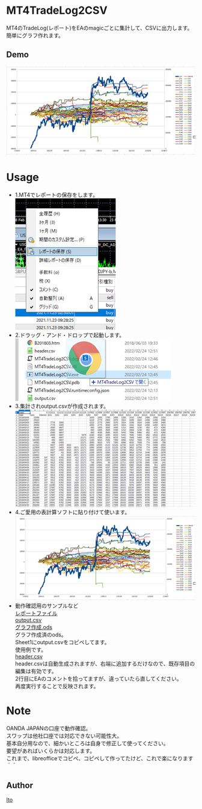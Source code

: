 # MT4TradeLog2CSV

MT4のTradeLog(レポート)をEAのmagicごとに集計して、CSVに出力します。  
簡単にグラフ作れます。  

## Demo
![グラフ](doc/sample.png) 

# Usage
- 1.MT4でレポートの保存をします。  
![レポート](doc/SaveReport.png)  
- 2.ドラッグ・アンド・ドロップで起動します。  
![DnD](doc/DnD.png)  
- 3.集計されoutput.csvが作成されます。  
![output](doc/output.png)  
- 4.ご愛用の表計算ソフトに貼り付けて使います。  
![グラフ](doc/sample.png)  
- 動作確認用のサンプルなど  
[レポートファイル](doc/sample.htm)  
[output.csv](doc/output.csv)  
[グラフ作成.ods](doc/sample.ods)  
グラフ作成済のods。  
Sheet1にoutput.csvをコピペしてます。  
使用例です。  
[header.csv](doc/header.csv)  
header.csvは自動生成されますが、右端に追加するだけなので、既存項目の編集は有効です。  
2行目にEAのコメントを拾ってますが、違っていたら直してください。  
再度実行することで反映されます。  

# Note
OANDA JAPANの口座で動作確認。  
スワップは他社口座では対応できない可能性大。  
基本自分用なので、細かいところは自身で修正して使ってください。  
要望があればいくらかは対応します。  
これまで、libreofficeでコピペ、コピペして作ってたけど、これで楽になります＾＾  

## Author
[Ito](https://github.com/Ito-coder)

